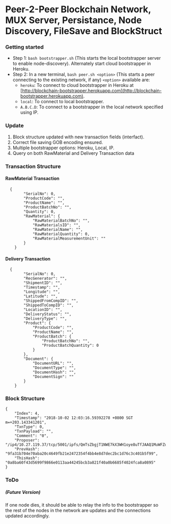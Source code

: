 # Peer-2-Peer Blockchain Network, MUX Server, Persistance, Node Discovery, FileSave and BlockStruct

### Getting started

* Step 1: `bash bootstrapper.sh` (This starts the local bootstrapper server to enable node-discovery). Alternately start cloud bootstrapper in Heroku.
* Step 2: In a new terminal, `bash peer.sh <option>` (This starts a peer connecting to the existing network, if any)
  `<option>` available are:
  * `heroku`: To connect to cloud bootstrapper in Heroku at [http://blockchain-bootstrapper.herokuapp.com](http://blockchain-bootstrapper.herokuapp.com).
  * `local`: To connect to local bootstrapper.
  * `A.B.C.D`: To connect to a bootstrapper in the local network specified using IP.

### Update
1. Block structure updated with new transaction fields (interfact).
2. Correct file saving GOB encoding ensured.
3. Multiple bootstrapper options: Heroku, Local, IP.
4. Query on both RawMaterial and Delivery Transaction data

### Transaction Structure
#### RawMaterial Transaction
```
  {
        "SerialNo": 0,
        "ProductCode": "",
        "ProductName": "",
        "ProductBatchNo": "",
        "Quantity": 0,
        "RawMaterial": {
            "RawMaterialBatchNo": "",
            "RawMaterialsID": "",
            "RawMaterialName": "",
            "RawMaterialQuantity": 0,
            "RawMaterialMeasurementUnit": ""
        }
    }
```

#### Delivery Transaction
```
  {
        "SerialNo": 0,
        "RecGenerator": "",
        "ShipmentID": "",
        "Timestamp": "",
        "Longitude": "",
        "Latitude": "",
        "ShippedFromCompID": "",
        "ShippedToCompID": "",
        "LocationID": "",
        "DeliveryStatus": "",
        "DeliveryType": "",
        "Product": {
            "ProductCode": "",
            "ProductName": "",
            "ProductBatch": {
                "ProductBatchNo": "",
                "ProductBatchQuantity": 0
            }
        },
        "Document": {
            "DocumentURL": "",
            "DocumentType": "",
            "DocumentHash": "",
            "DocumentSign": ""
        }
    }
```

### Block Structure
```
{
    "Index": 4,
    "Timestamp": "2018-10-02 12:03:16.59392278 +0800 SGT m=+203.143341201",
    "TxnType": 0,
    "TxnPayload": "",
    "Comment": "0",
    "Proposer": "/ip4/10.27.119.37/tcp/5001/ipfs/QmTsZbgjT1NWE7kX3WH1oye8uTfJAAQ1MuWFZuPz8meapF",
    "PrevHash": "9fa31b704e70aba20c4649fb21e2472354f4bb4e8d7dec2bc1d76c3c401b5f99",
    "ThisHash": "0a8ba60f43d5699f9866e0113aa44245bcb3a821f40a0b6685f4024fca8a0895"
}
```

### ToDo
##### (Future Version)
If one node dies, it should be able to relay the info to the bootstrapper so the rest of the nodes in the network are updates and the connections updated accordingly.
